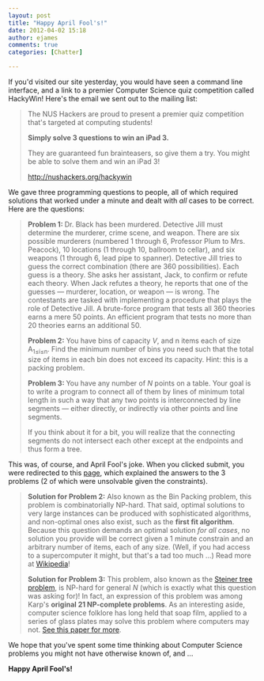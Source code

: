 ```yaml
---
layout: post
title: "Happy April Fool's!"
date: 2012-04-02 15:18
author: ejames
comments: true
categories: [Chatter]

---
```

If you'd visited our site yesterday, you would have seen a command line interface, and a link to a premier Computer Science quiz competition called HackyWin! Here's the email we sent out to the mailing list:

<blockquote>The NUS Hackers are proud to present a premier quiz competition that's targeted at computing students!

<strong>Simply solve 3 questions to win an iPad 3.</strong>

They are guaranteed fun brainteasers, so give them a try. You might be able to solve them and win an iPad 3!

<a href="http://nushackers.org/hackywin">http://nushackers.org/hackywin</a></blockquote>

We gave three programming questions to people, all of which required solutions that worked under a minute and dealt with <em>all</em> cases to be correct. Here are the questions:

<blockquote><strong>Problem 1: </strong>Dr. Black has been murdered. Detective Jill must determine the murderer, crime scene, and weapon. There are six possible murderers (numbered 1 through 6, Professor Plum to Mrs. Peacock), 10 locations (1 through 10, ballroom to cellar), and six weapons (1 through 6, lead pipe to spanner). Detective Jill tries to guess the correct combination (there are 360 possibilities). Each guess is a theory. She asks her assistant, Jack, to confirm or refute each theory. When Jack refutes a theory, he reports that one of the guesses — murderer, location, or weapon — is wrong. The contestants are tasked with implementing a procedure that plays the role of Detective Jill. A brute-force program that tests all 360 theories earns a mere 50 points. An efficient program that tests no more than 20 theories earns an additional 50.

<strong>Problem 2:</strong> You have bins of capacity <em>V</em>, and n items each of size A<sub>1&le;i&le;n</sub>. Find the minimum number of bins you need such that the total size of items in each bin does not exceed its capacity. Hint: this is a packing problem.

<strong>Problem 3: </strong>You have any number of <em>N</em> points on a table. Your goal is to write a program to connect all of them by lines of minimum total length in such a way that any two points is interconnected by line segments &mdash; either directly, or indirectly via other points and line segments.

If you think about it for a bit, you will realize that the connecting segments do not intersect each other except at the endpoints and thus form a tree.
</blockquote>

This was, of course, and April Fool's joke. When you clicked submit, you were redirected to this <a href="http://nushackers.org/hackywin/results.html">page</a>, which explained the answers to the 3 problems (2 of which were unsolvable given the constraints).

<blockquote><strong>Solution for Problem 2:</strong> Also known as the Bin Packing problem, this problem is combinatorially NP-hard. That said, optimal solutions to very large instances can be produced with sophisticated algorithms, and non-optimal ones also exist, such as the <strong>first fit algorithm</strong>. Because this question demands an optimal solution <em>for all cases</em>, no solution you provide will be correct given a 1 minute constrain and an arbitrary number of items, each of any size. (Well, if you had access to a supercomputer it might, but that's a tad too much ...) Read more at <a href="https://en.wikipedia.org/wiki/Bin_packing_problem">Wikipedia</a>!

<strong>Solution for Problem 3:</strong> This problem, also known as the <a href="https://en.wikipedia.org/wiki/Steiner_tree_problem">Steiner tree problem</a>, is NP-hard for general <em>N</em> (which is exactly what this question was asking for)! In fact, an expression of this problem was among Karp's <strong>original 21 NP-complete problems</strong>. As an interesting aside, computer science folklore has long held that soap film, applied to a series of glass plates may solve this problem where computers may not. <a href="http://www.tjhsst.edu/~rlatimer/techlab06/Students/OuyangPaper06F.pdf">See this paper for more</a>.</blockquote>

We hope that you've spent some time thinking about Computer Science problems you might not have otherwise known of, and ...

<strong>Happy April Fool's!</strong>
